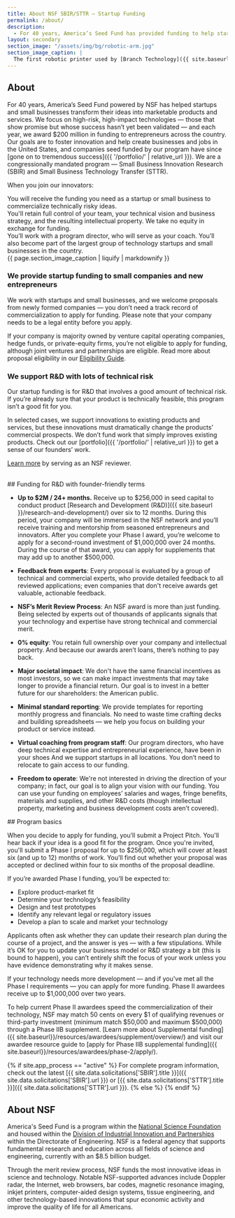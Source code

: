 ```yaml
---
title: About NSF SBIR/STTR – Startup Funding
permalink: /about/
description: 
  - For 40 years, America’s Seed Fund has provided funding to help startups transform ideas into marketable products and services.
layout: secondary
section_image: "/assets/img/bg/robotic-arm.jpg"
section_image_caption: |
  The first robotic printer used by [Branch Technology]({{ site.baseurl }}/portfolio/details/?company=branch-technology-llc), an NSF-funded company that has created a new way of 3D printing.
---
```

<head>
<script type="text/javascript"> setTimeout(function(){var a=document.createElement("script"); var b=document.getElementsByTagName("script")[0]; a.src=document.location.protocol+"//script.crazyegg.com/pages/scripts/0041/5508.js?"+Math.floor(new Date().getTime()/3600000); a.async=true;a.type="text/javascript";b.parentNode.insertBefore(a,b)}, 1); </script>
</head>

<section class="section-header background-light-blue">
<div class="usa-section usa-content usa-grid">
<div class="usa-width-one-whole" markdown="1">

# About

For 40 years, America’s Seed Fund powered by NSF has helped startups and small businesses transform their ideas into marketable products and services. We focus on high-risk, high-impact technologies — those that show promise but whose success hasn’t yet been validated — and each year, we award $200 million in funding to entrepreneurs across the country. Our goals are to foster innovation and help create businesses and jobs in the United States, and companies seed funded by our program have since [gone on to tremendous success]({{ '/portfolio/' | relative_url }}). We are a congressionally mandated program — Small Business Innovation Research (SBIR) and Small Business Technology Transfer (STTR). 

</div>
</div>
</section>

<section class="usa-section-tight-top background-light-blue">

<div class="usa-content usa-grid">
<div class="usa-width-one-whole" markdown="1">
<p>When you join our innovators:</p>
</div>
</div>

<div class="usa-section usa-section-tight-top usa-content usa-grid">
<div class="usa-width-one-third" markdown="1">
You will receive the funding you need as a startup or small business to commercialize technically risky ideas.
</div>
<div class="usa-width-one-third" markdown="1">
You'll retain full control of your team, your technical vision and business strategy, and the resulting intellectual property. We take no equity in exchange for funding.
</div>
<div class="usa-width-one-third" markdown="1">
You’ll work with a program director, who will serve as your coach. You’ll also become part of the largest group of technology startups and small businesses in the country.
</div>
</div>
</section>
<section class="section-background-image">
  <div class="usa-grid">
    <div class="usa-width-one-third">
      <div class="caption">{{ page.section_image_caption | liquify | markdownify }}</div>
    </div>
  </div>
</section>

<section class="background-light-neutral">
<div class="usa-section usa-content usa-grid" >
<div class="usa-width-one-half" markdown="1">

### We provide startup funding to small companies and new entrepreneurs

We work with startups and small businesses, and we welcome proposals from newly formed companies — you don’t need a track record of commercialization to apply for funding. Please note that your company needs to be a legal entity before you apply.

If your company is majority owned by venture capital operating companies, hedge funds, or private-equity firms, you’re not eligible to apply for funding, although joint ventures and partnerships are eligible. Read more about proposal eligibility in our [Eligibility Guide](https://www.sbir.gov/faqs/eligibility-requirements).
</div>

<div class="usa-width-one-half" markdown="1">

### We support R&D with lots of technical risk

Our startup funding is for R&D that involves a good amount of technical risk. If you’re already sure that your product is technically feasible, this program isn’t a good fit for you.

In selected cases, we support innovations to existing products and services, but these innovations must dramatically change the products’ commercial prospects. We don’t fund work that simply improves existing products. Check out our [portfolio]({{ '/portfolio/' | relative_url }}) to get a sense of our founders’ work. 
</div>
</div>
<div class="usa-content usa-grid">
<p><a href="../resources/review/">Learn more</a> by serving as an NSF reviewer.</p><br>
    </div>
</section>

<section class="background-light-blue">
<div class="usa-section usa-content usa-grid" markdown="1">
<div class="usa-width-one-third" markdown="1">
## Funding for R&D with founder-friendly terms
</div>

<div class="usa-width-two-thirds" markdown="1">

- **Up to $2M / 24+ months.** Receive up to $256,000 in seed capital to conduct product [Research and Development (R&D)]({{ site.baseurl }}/research-and-development/) over six to 12 months. During this period, your company will be immersed in the NSF network and you’ll receive training and mentorship from seasoned entrepreneurs and innovators. After you complete your Phase I award, you’re welcome to apply for a second-round investment of $1,000,000 over 24 months. During the course of that award, you can apply for supplements that may add up to another $500,000.

- **Feedback from experts**: Every proposal is evaluated by a group of technical and commercial experts, who provide detailed feedback to all reviewed applications; even companies that don't receive awards get valuable, actionable feedback.

- **NSF’s Merit Review Process**: An NSF award is more than just funding. Being selected by experts out of thousands of applicants signals that your technology and expertise have strong technical and commercial merit.

- **0% equity**: You retain full ownership over your company and intellectual property. And because our awards aren’t loans, there’s nothing to pay back.

- **Major societal impact**: We don't have the same financial incentives as most investors, so we can make impact investments that may take longer to provide a financial return. Our goal is to invest in a better future for our shareholders: the American public.

- **Minimal standard reporting**: We provide templates for reporting monthly progress and financials. No need to waste time crafting decks and building spreadsheets — we help you focus on building your product or service instead.

- **Virtual coaching from program staff**: Our program directors, who have deep technical expertise and entrepreneurial experience, have been in your shoes And we support startups in all locations. You don’t need to relocate to gain access to our funding.

- **Freedom to operate**: We're not interested in driving the direction of your company; in fact, our goal is to align your vision with our funding. You can use your funding on employees’ salaries and wages, fringe benefits, materials and supplies, and other R&D costs (though intellectual property, marketing and business development costs aren’t covered).

</div>
</div>
</section>
<section class="background-white">
<div class="usa-section usa-content usa-grid" markdown="1">
## Program basics

 When you decide to apply for funding, you’ll submit a Project Pitch. You'll hear back if your idea is a good fit for the program. Once you're invited, you'll submit a Phase I proposal for up to $256,000, which will cover at least six (and up to 12) months of work. You’ll find out whether your proposal was accepted or declined within four to six months of the proposal deadline.

If you’re awarded Phase I funding, you’ll be expected to:

- Explore product-market fit
- Determine your technology’s feasibility
- Design and test prototypes
- Identify any relevant legal or regulatory issues
- Develop a plan to scale and market your technology

Applicants often ask whether they can update their research plan during the course of a project, and the answer is yes — with a few stipulations. While it’s OK for you to update your business model or R&D strategy a bit (this is bound to happen), you can’t entirely shift the focus of your work unless you have evidence demonstrating why it makes sense.

If your technology needs more development — and if you’ve met all the Phase I requirements — you can apply for more funding. Phase II awardees receive up to $1,000,000 over two years.

To help current Phase II awardees speed the commercialization of their technology, NSF may match 50 cents on every $1 of qualifying revenues or third-party investment (minimum match $50,000 and maximum $500,000) through a Phase IIB supplement. [Learn more about Supplemental funding]({{ site.baseurl}}/resources/awardees/supplement/overview/) and visit our awardee resource guide to [apply for Phase IIB supplemental funding]({{ site.baseurl}}/resources/awardees/phase-2/apply/).

{% if site.app_process == "active" %}
For complete program information, check out the latest [{{ site.data.solicitations['SBIR'].title }}]({{ site.data.solicitations['SBIR'].url }}) or [{{ site.data.solicitations['STTR'].title }}]({{ site.data.solicitations['STTR'].url }}).
{% else %}
{% endif %}
</div>
</section>


<section class="background-light-blue">
<div class="usa-section usa-content usa-grid" markdown="1">  
  
## About NSF

America's Seed Fund is a program within the [National Science Foundation](https://www.nsf.gov/) and housed within the [Division of Industrial Innovation and Partnerships](https://www.nsf.gov/div/index.jsp?div=IIP) within the Directorate of Engineering. NSF is a federal agency that supports fundamental research and education across all fields of science and engineering, currently with an $8.5 billion budget.

Through the merit review process, NSF funds the most innovative ideas in science and technology. Notable NSF-supported advances include Doppler radar, the Internet, web browsers, bar codes, magnetic resonance imaging, inkjet printers, computer-aided design systems, tissue engineering, and other technology-based innovations that spur economic activity and improve the quality of life for all Americans.
</div>
</section>
